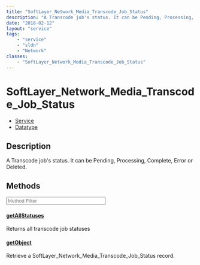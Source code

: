 ```yaml
---
title: "SoftLayer_Network_Media_Transcode_Job_Status"
description: "A Transcode job's status. It can be Pending, Processing, Complete, Error or Deleted."
date: "2018-02-12"
layout: "service"
tags:
    - "service"
    - "sldn"
    - "Network"
classes:
    - "SoftLayer_Network_Media_Transcode_Job_Status"
---
```

# SoftLayer_Network_Media_Transcode_Job_Status
<div id='service-datatype'>
    <ul id='sldn-reference-tabs'>
    <li id='service'> <a href='/reference/services/SoftLayer_Network_Media_Transcode_Job_Status' >Service</a></li>    <li id='datatype'> <a href='/reference/datatypes/SoftLayer_Network_Media_Transcode_Job_Status' >Datatype</a></li>
    </ul>
</div>

## Description


A Transcode job's status. It can be Pending, Processing, Complete, Error or Deleted. 



        
<div id="properties" class="content service-content">

## Methods

<div class="view-filters">
    <div class="clearfix">
        <div class="search-input-box">
            <input placeholder="Method Filter" onkeyup="titleSearch(inputId='edit-combine', divId='method-div', elementClass='method-row')" 
                type="text" id="edit-combine" value="" size="30" maxlength="128" class="form-text">
        </div>
    </div>
</div>

<div id="method-div">

<div class="method-row">

#### [getAllStatuses](/reference/services/SoftLayer_Network_Media_Transcode_Job_Status/getAllStatuses)
Returns all transcode job statuses

</div>

<div class="method-row">

#### [getObject](/reference/services/SoftLayer_Network_Media_Transcode_Job_Status/getObject)
Retrieve a SoftLayer_Network_Media_Transcode_Job_Status record.

</div>
</div>

</div>

